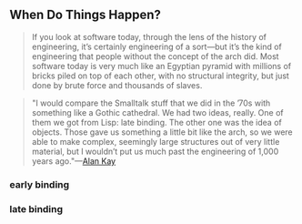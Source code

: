 ## When Do Things Happen?

> If you look at software today, through the lens of the history of engineering, it’s certainly engineering of a sort—but it’s the kind of engineering that people without the concept of the arch did. Most software today is very much like an Egyptian pyramid with millions of bricks piled on top of each other, with no structural integrity, but just done by brute force and thousands of slaves.

> "I would compare the Smalltalk stuff that we did in the ’70s with something like a Gothic cathedral. We had two ideas, really. One of them we got from Lisp: late binding. The other one was the idea of objects. Those gave us something a little bit like the arch, so we were able to make complex, seemingly large structures out of very little material, but I wouldn’t put us much past the engineering of 1,000 years ago."—[Alan Kay](http://www.doc.ic.ac.uk/~susan/475/AlanKay.html)

### early binding

### late binding
